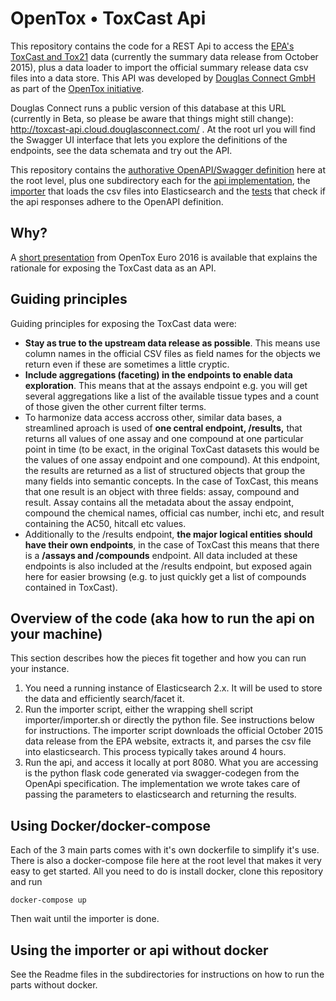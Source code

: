 # OpenTox • ToxCast Api

This repository contains the code for a REST Api to access the [EPA's ToxCast and Tox21](https://www.epa.gov/chemical-research/toxicity-forecaster-toxcasttm-data) data (currently the summary data release from October 2015), plus a data loader to import the official summary release data csv files into a data store. This API was developed by [Douglas Connect GmbH](http://www.douglasconnect.com) as part of the [OpenTox initiative](http://opentox.net/).

Douglas Connect runs a public version of this database at this URL (currently in Beta, so please be aware that things might still change):
http://toxcast-api.cloud.douglasconnect.com/ . At the root url you will find the Swagger UI interface that lets you explore the definitions of the endpoints, see the data schemata and try out the API.

This repository contains the [authorative OpenAPI/Swagger definition](Swagger.yaml) here at the root level, plus one subdirectory each for the [api implementation](api), the [importer](importer) that loads the csv files into Elasticsearch and the [tests](tests) that check if the api responses adhere to the OpenAPI definition.

## Why?

A [short presentation](http://slides.com/danielbachler/toxcast-api) from OpenTox Euro 2016 is available that explains the rationale for exposing the ToxCast data as an API.

## Guiding principles

Guiding principles for exposing the ToxCast data were:

* **Stay as true to the upstream data release as possible**. This means use column names in the official CSV files as field names for the objects we return even if these are sometimes a little cryptic.
* **Include aggregations (faceting) in the endpoints to enable data exploration**. This means that at the assays endpoint e.g. you will get several aggregations like a list of the available tissue types and a count of those given the other current filter terms.
* To harmonize data access accross other, similar data bases, a streamlined aproach is used of **one central endpoint, /results,** that returns all values of one assay and one compound at one particular point in time (to be exact, in the original ToxCast datasets this would be the values of one assay endpoint and one compound). At this endpoint, the results are returned as a list of structured objects that group the many fields into semantic concepts. In the case of ToxCast, this means that one result is an object with three fields: assay, compound and result. Assay contains all the metadata about the assay endpoint, compound the chemical names, official cas number, inchi etc, and result containing the AC50, hitcall etc values.
* Additionally to the /results endpoint, **the major logical entities should have their own endpoints**, in the case of ToxCast this means that there is a **/assays and /compounds** endpoint. All data included at these endpoints is also included at the /results endpoint, but exposed again here for easier browsing (e.g. to just quickly get a list of compounds contained in ToxCast).

## Overview of the code (aka how to run the api on your machine)

This section describes how the pieces fit together and how you can run your instance.

1. You need a running instance of Elasticsearch 2.x. It will be used to store the data and efficiently search/facet it.
2. Run the importer script, either the wrapping shell script importer/importer.sh or directly the python file. See instructions below for instructions. The importer script downloads the official October 2015 data release from the EPA website, extracts it, and parses the csv file into elasticsearch. This process typically takes around 4 hours.
3. Run the api, and access it locally at port 8080. What you are accessing is the python flask code generated via swagger-codegen from the OpenApi specification. The implementation we wrote takes care of passing the parameters to elasticsearch and returning the results.

## Using Docker/docker-compose

Each of the 3 main parts comes with it's own dockerfile to simplify it's use. There is also a docker-compose file here at the root level that makes it very easy to get started. All you need to do is install docker, clone this repository and run

    docker-compose up

Then wait until the importer is done.

## Using the importer or api without docker

See the Readme files in the subdirectories for instructions on how to run the parts without docker.
